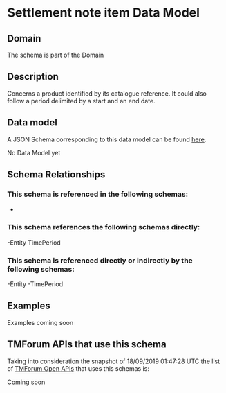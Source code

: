 # Settlement note item Data Model

## Domain

The  schema is part of the  Domain

## Description

Concerns a product identified by its catalogue reference. It could also follow a period delimited by a start and an end date.

## Data model

A JSON Schema corresponding to this data model can be found
[here](https://github.com/tmforum-rand/schemas/blob/master/Customer/SettlementNoteItem.schema.json).

No Data Model yet

## Schema Relationships

### This schema is referenced in the following schemas:

-

### This schema references the following schemas directly:

-Entity
TimePeriod

### This schema is referenced directly or indirectly by the following schemas:

-Entity
-TimePeriod



## Examples

Examples coming soon

## TMForum APIs that use this schema

Taking into consideration the snapshot of 18/09/2019 01:47:28 UTC the list of [TMForum Open APIs](https://www.tmforum.org/open-apis/) that uses this schemas is:

Coming soon
